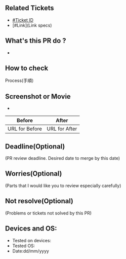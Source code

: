 ## Related Tickets
- [#Ticket ID](https://dev.sun-asterisk.com/redmine/issues/???)
- [#Link](Link specs)

## What's this PR do ?
- 

## How to check

Process(手順)

## Screenshot or Movie
-

| Before | After |
|---|---|
| URL for Before | URL for After |

## Deadline(Optional)
(PR review deadline. Desired date to merge by this date)

## Worries(Optional)
(Parts that I would like you to review especially carefully)

## Not resolve(Optional)
(Problems or tickets not solved by this PR)

## Devices and OS:
- Tested on devices:
- Tested OS:
- Date:dd/mm/yyyy